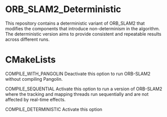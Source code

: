 # ORB_SLAM2_Deterministic
This repository contains a deterministic variant of ORB_SLAM2 that modifies the components that introduce non-determinism in the algorithm. The deterministic version aims to provide consistent and repeatable results across different runs.

# CMakeLists
COMPILE_WITH_PANGOLIN
  Deactivate this option to run ORB-SLAM2 without compiling Pangolin.
  
COMPILE_SEQUENTIAL
  Activate this option to run a version of ORB-SLAM2 where the tracking and mapping threads run   sequentially and are not affected by real-time effects.
  
COMPILE_DETERMINISTIC
  Activate this option 
